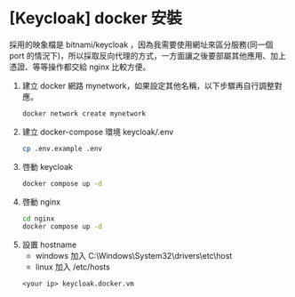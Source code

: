 # [Keycloak] docker 安裝

採用的映象檔是 bitnami/keycloak ，因為我需要使用網址來區分服務(同一個 port 的情況下)，所以採取反向代理的方式，一方面讓之後要部屬其他應用、加上憑證、等等操作都交給 nginx 比較方便。

1. 建立 docker 網路 mynetwork，如果設定其他名稱，以下步驟再自行調整對應。
   ```bash
   docker network create mynetwork
   ```
2. 建立 docker-compose 環境 keycloak/.env
   ```bash
   cp .env.example .env
   ```
3. 啓動 keycloak
   ```bash
   docker compose up -d
   ```
4. 啓動 nginx
   ```bash
   cd nginx
   docker compose up -d
   ```
5. 設置 hostname
   - windows 加入 C:\Windows\System32\drivers\etc\host
   - linux 加入 /etc/hosts   
   ```text
   <your ip> keycloak.docker.vm
   ```